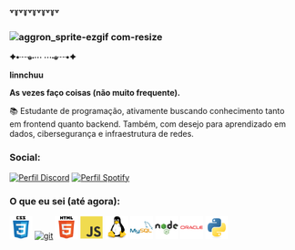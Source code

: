 **꒷꒦꒷꒦꒷꒦꒷꒦꒷꒦꒷** <h3 align="left">![aggron_sprite-ezgif com-resize](https://github.com/user-attachments/assets/45c7476f-3c8e-45c8-bd7c-c802cda6eaf4)</h3>



**✦•┈๑⋅⋯ ⋯⋅๑┈•✦**

**linnchuu**

**As vezes faço coisas (não muito frequente).**

📚 Estudante de programação, ativamente buscando conhecimento tanto em frontend quanto backend. Também, com desejo para aprendizado em dados, cibersegurança e infraestrutura de redes.

<h3 align="left">Social:</h3>
<p align="left"> <a href="https://www.discord.com/users/518225648381067269"> <img alt="Perfil Discord" title="Me adicione no Discord" src="https://img.shields.io/badge/Discord-%235865F2.svg"></a>
<a href="https://open.spotify.com/user/xcewi61bjzp5a795op09nzvld"> <img alt="Perfil Spotify" title="Me siga no Spotify" src="https://img.shields.io/badge/Spotify-%1ED760.svg"></a>

<h3 align="left">O que eu sei (até agora):</h3>
<p align="left"> <a href="https://www.w3schools.com/css/" target="_blank" rel="noreferrer"> <img src="https://raw.githubusercontent.com/devicons/devicon/master/icons/css3/css3-original-wordmark.svg" alt="css3" width="40" height="40"/></a> 
<a href="https://git-scm.com/" target="_blank" rel="noreferrer"> <img src="https://www.vectorlogo.zone/logos/git-scm/git-scm-icon.svg" alt="git" width="40" height="40"/></a> 
<a href="https://www.w3.org/html/" target="_blank" rel="noreferrer"> <img src="https://raw.githubusercontent.com/devicons/devicon/master/icons/html5/html5-original-wordmark.svg" alt="html5" width="40" height="40"/></a> 
<a href="https://developer.mozilla.org/en-US/docs/Web/JavaScript" target="_blank" rel="noreferrer"> <img src="https://raw.githubusercontent.com/devicons/devicon/master/icons/javascript/javascript-original.svg" alt="javascript" width="40" height="40"/></a> 
<a href="https://www.linux.org/" target="_blank" rel="noreferrer"> <img src="https://raw.githubusercontent.com/devicons/devicon/master/icons/linux/linux-original.svg" alt="linux" width="40" height="40"/></a> 
<a href="https://www.mysql.com/" target="_blank" rel="noreferrer"> <img src="https://raw.githubusercontent.com/devicons/devicon/master/icons/mysql/mysql-original-wordmark.svg" alt="mysql" width="40" height="40"/></a> 
<a href="https://nodejs.org" target="_blank" rel="noreferrer"> <img src="https://raw.githubusercontent.com/devicons/devicon/master/icons/nodejs/nodejs-original-wordmark.svg" alt="nodejs" width="40" height="40"/></a> 
<a href="https://www.oracle.com/" target="_blank" rel="noreferrer"> <img src="https://raw.githubusercontent.com/devicons/devicon/master/icons/oracle/oracle-original.svg" alt="oracle" width="40" height="40"/></a> 
<a href="https://www.python.org" target="_blank" rel="noreferrer"> <img src="https://raw.githubusercontent.com/devicons/devicon/master/icons/python/python-original.svg" alt="python" width="40" height="40"/></a> </p>
